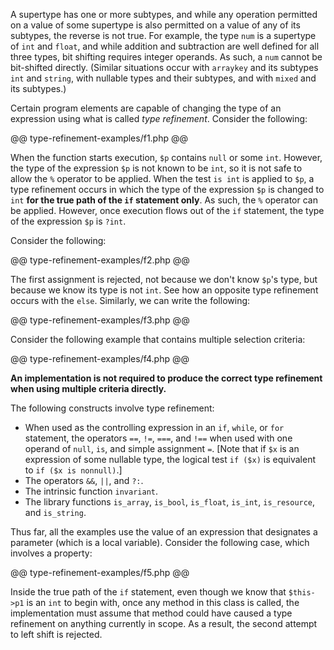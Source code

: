 A supertype has one or more subtypes, and while any operation permitted on a value of some supertype is also permitted on a value of any of
its subtypes, the reverse is not true. For example, the type `num` is a supertype of `int` and `float`, and while addition and subtraction are
well defined for all three types, bit shifting requires integer operands. As such, a `num` cannot be bit-shifted directly. (Similar situations
occur with `arraykey` and its subtypes `int` and `string`, with nullable types and their subtypes, and with `mixed` and its subtypes.)

Certain program elements are capable of changing the type of an expression using what is called *type refinement*. Consider the following:

@@ type-refinement-examples/f1.php @@

When the function starts execution, `$p` contains `null` or some `int`. However, the type of the expression `$p` is not known to be `int`, so
it is not safe to allow the `%` operator to be applied. When the test `is int` is applied to `$p`, a type refinement occurs in
which the type of the expression `$p` is changed to `int` **for the true path of the `if` statement only**. As such, the `%` operator can
be applied. However, once execution flows out of the `if` statement, the type of the expression `$p` is `?int`.

Consider the following:

@@ type-refinement-examples/f2.php @@

The first assignment is rejected, not because we don't know `$p`'s type, but because we know its type is not `int`. See how an opposite
type refinement occurs with the `else`.  Similarly, we can write the following:

@@ type-refinement-examples/f3.php @@

Consider the following example that contains multiple selection criteria:

@@ type-refinement-examples/f4.php @@

**An implementation is not required to produce the correct type refinement when using multiple criteria directly.**

The following constructs involve type refinement:
* When used as the controlling expression in an `if`, `while`, or `for` statement, the operators `==`, `!=`, `===`, and `!==` when used
with one operand of `null`, `is`, and simple assignment `=`. [Note that if `$x` is an expression of some nullable type, the
logical test `if ($x)` is equivalent to `if ($x is nonnull)`.]
* The operators `&&`, `||`, and `?:`.
* The intrinsic function `invariant`.
* The library functions `is_array`, `is_bool`, `is_float`, `is_int`, `is_resource`, and `is_string`.

Thus far, all the examples use the value of an expression that designates a parameter (which is a local variable). Consider the following
case, which involves a property:

@@ type-refinement-examples/f5.php @@

Inside the true path of the `if` statement, even though we know that `$this->p1` is an `int` to begin with, once any method in this class
is called, the implementation must assume that method could have caused a type refinement on anything currently in scope. As a result,
the second attempt to left shift is rejected.
